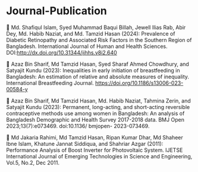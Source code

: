 # Journal-Publication
	Md. Shafiqul Islam, Syed Muhammad Baqui Billah, Jewell Ilias Rab, Abir Dey, Md. Habib Naziat, and Md. Tamzid Hasan (2024): Prevalence of Diabetic Retinopathy and Associated Risk Factors in the Southern Region of Bangladesh. International Journal of Human and Health Sciences. DOI:http://dx.doi.org/10.31344/ijhhs.v8i2.640

	Azaz Bin Sharif, Md Tamzid Hasan, Syed Sharaf Ahmed Chowdhury, and Satyajit Kundu (2023): Inequalities in early initiation of breastfeeding in Bangladesh: An estimation of relative and absolute measures of inequality. International Breastfeeding Journal.  https://doi.org/10.1186/s13006-023-00584-y  

	Azaz Bin Sharif, Md Tamzid Hasan, Md. Habib Naziat, Tahmina Zerin, and Satyajit Kundu (2023): Permanent, long-acting, and short-acting reversible contraceptive methods use among women in Bangladesh: An analysis of Bangladesh Demographic and Health Survey 2017-2018 data. BMJ Open 2023;13(7):e073469. doi:10.1136/ bmjopen- 2023-073469. 

	Md Jakaria Rahimi, Md Tamzid Hasan, Ripan Kumar Dhar, Md Shaheer Ibne Islam, Khatune Jannat Siddiqua, and Shahriar Azgar (2011): Performance Analysis of Boost Inverter for Photovoltaic System. IJETSE International Journal of Emerging Technologies in Science and Engineering, Vol.5, No.2, Dec 2011. 


